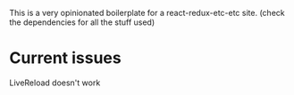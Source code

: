 This is a very opinionated boilerplate for a react-redux-etc-etc
site. (check the dependencies for all the stuff used)

# Current issues
LiveReload doesn't work